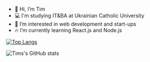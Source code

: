 - 👋 Hi, I’m Tim
- 💻 I'm studying IT&BA at Ukrainian Catholic University
- 👀 I’m interested in web development and start-ups
- 🔥 I’m currently learning React.js and Node.js

[![Top Langs](https://github-readme-stats.vercel.app/api/top-langs/?username=TimKozak&layout=compact&theme=nord)](https://github.com/TimKozak/github-readme-stats)

![Tims's GitHub stats](https://github-readme-stats.vercel.app/api?username=TimKozak&show_icons=true&theme=nord&count_private=true&hide=issues,contribs)
